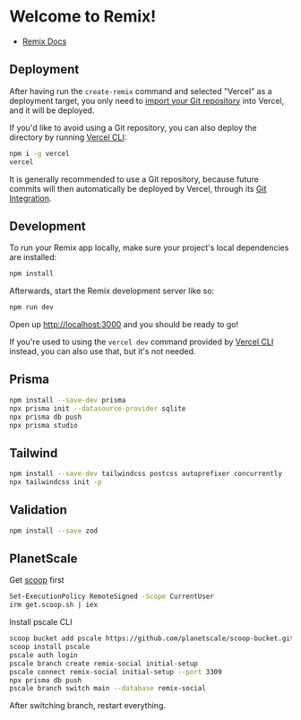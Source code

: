 # Welcome to Remix!

- [Remix Docs](https://remix.run/docs)

## Deployment

After having run the `create-remix` command and selected "Vercel" as a deployment target, you only need to [import your Git repository](https://vercel.com/new) into Vercel, and it will be deployed.

If you'd like to avoid using a Git repository, you can also deploy the directory by running [Vercel CLI](https://vercel.com/cli):

```sh
npm i -g vercel
vercel
```

It is generally recommended to use a Git repository, because future commits will then automatically be deployed by Vercel, through its [Git Integration](https://vercel.com/docs/concepts/git).

## Development

To run your Remix app locally, make sure your project's local dependencies are installed:

```sh
npm install
```

Afterwards, start the Remix development server like so:

```sh
npm run dev
```

Open up [http://localhost:3000](http://localhost:3000) and you should be ready to go!

If you're used to using the `vercel dev` command provided by [Vercel CLI](https://vercel.com/cli) instead, you can also use that, but it's not needed.


## Prisma

```sh
npm install --save-dev prisma
npx prisma init --datasource-provider sqlite
npx prisma db push
npx prisma studio
```

## Tailwind

```sh
npm install --save-dev tailwindcss postcss autoprefixer concurrently
npx tailwindcss init -p
```

## Validation

```sh
npm install --save zod
```

## PlanetScale

Get [scoop](https://scoop.sh/) first
```sh
Set-ExecutionPolicy RemoteSigned -Scope CurrentUser
irm get.scoop.sh | iex
```

Install pscale CLI
```sh
scoop bucket add pscale https://github.com/planetscale/scoop-bucket.git
scoop install pscale
pscale auth login
pscale branch create remix-social initial-setup
pscale connect remix-social initial-setup --port 3309
npx prisma db push
pscale branch switch main --database remix-social
```

After switching branch, restart everything.